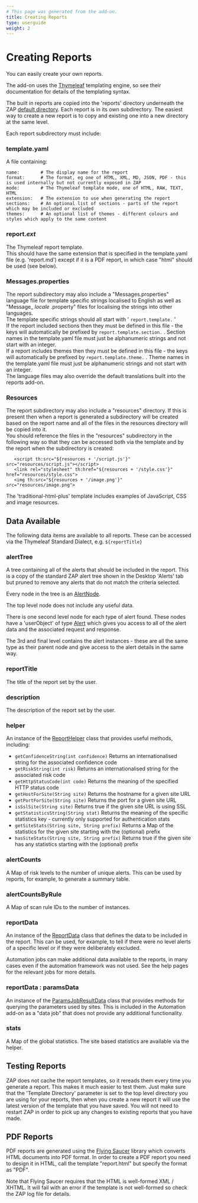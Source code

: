 ```yaml
---
# This page was generated from the add-on.
title: Creating Reports
type: userguide
weight: 2
---
```


# Creating Reports

You can easily create your own reports.

The add-on uses the [Thymeleaf](https://www.thymeleaf.org/)
templating engine, so see their documentation for details of the
templating syntax.

The built in reports are copied into the 'reports' directory
underneath the ZAP [default
directory](/faq/what-is-the-default-directory-that-zap-uses/). Each report is in its own subdirectory. The easiest way to
create a new report is to copy and existing one into a new directory
at the same level.

Each report subdirectory must include:

### template.yaml

A file containing:

```
name:        # The display name for the report
format:      # The format, eg one of HTML, XML, MD, JSON, PDF - this is used internally but not currently exposed in ZAP
mode:        # The Thymeleaf template mode, one of HTML, RAW, TEXT, HTML
extension:   # The extension to use when generating the report
sections:    # An optional list of sections - parts of the report which may be included or excluded
themes:      # An optional list of themes - different colours and styles which apply to the same content
```

### report.*ext*

The Thymeleaf report template.   
This should have the same extension that is specified in the template.yaml file (e.g. 'report.md') except if it is a PDF report, in which case "html" should be used (see below).

### Messages.properties

The report subdirectory may also include a "Messages.properties" language file for template specific strings localised to English as well as "Message_ *locale* .property" files for localising the strings into other languages.   
The template specific strings should all start with ' `report.template.` '   
If the report included sections then they must be defined in this file - the keys will automatically be prefixed by `report.template.section.` . Section names in the template.yaml file must just be alphanumeric strings and not start with an integer.   
If a report includes themes then they must be defined in this file - the keys will automatically be prefixed by `report.template.theme.` . Theme names in the template.yaml file must just be alphanumeric strings and not start with an integer.   
The language files may also override the default translations built into the reports add-on.

### Resources

The report subdirectory may also include a "resources" directory. If this is present then when a report is generated a subdirectory will be created based on the report name and all of the files in the resources directory will be copied into it.   
You should reference the files in the "resources" subdirectory in the following way so that they can be accessed both via the template and by the report when the subdirectory is created:

```
   <script th:src="${resources + '/script.js'}" src="resources/script.js"></script>
   <link rel="stylesheet" th:href="${resources + '/style.css'}" href="resources/style.css">
   <img th:src="${resources + '/image.png'}" src="resources/image.png">
```

The 'traditional-html-plus' template includes examples of JavaScript, CSS and image resources.

## Data Available

The following data items are available to all reports. These can be accessed via the Thymeleaf Standard Dialect, e.g. `${reportTitle}`

### alertTree

A tree containing all of the alerts that should be included in the report. This is a copy of the standard ZAP alert tree shown in the Desktop 'Alerts' tab but pruned to remove any alerts that do not match the criteria selected.

Every node in the tree is an [AlertNode](https://javadoc.io/static/org.zaproxy/zap/2.10.0/org/zaproxy/zap/extension/alert/AlertNode.html).

The top level node does not include any useful data.

There is one second level node for each type of alert found. These
nodes have a 'userObject' of type [Alert](https://javadoc.io/static/org.zaproxy/zap/2.10.0/org/parosproxy/paros/core/scanner/Alert.html)
which gives you access to all of the alert data and the associated
request and response.

The 3rd and final level contains the alert instances - these are
all the same type as their parent node and give access to the alert
details in the same way.

### reportTitle

The title of the report set by the user.

### description

The description of the report set by the user.

### helper

An instance of the [ReportHelper](https://github.com/zaproxy/zap-extensions/tree/main/addOns/reports/src/main/java/org/zaproxy/addon/reports/ReportHelper.java) class that provides useful methods, including:

* `getConfidenceString(int confidence)` Returns an internationalised string for the associated confidence code
* `getRiskString(int risk)` Returns an internationalised string for the associated risk code
* `getHttpStatusCode(int code)` Returns the meaning of the specified HTTP status code
* `getHostForSite(String site)` Returns the hostname for a given site URL
* `getPortForSite(String site)` Returns the port for a given site URL
* `isSslSite(String site)` Returns true if the given site URL is using SSL
* `getStatisticsString(String stat)` Returns the meaning of the specific statistics key - currently only supported for authentication stats
* `getSiteStats(String site, String prefix)` Returns a Map of the statistics for the given site starting with the (optional) prefix
* `hasSiteStats(String site, String prefix)` Returns true if the given site has any statistics starting with the (optional) prefix

### alertCounts

A Map of risk levels to the number of unique alerts. This can be used by reports, for example, to generate a summary table.

### alertCountsByRule

A Map of scan rule IDs to the number of instances.

### reportData

An instance of the [ReportData](https://github.com/zaproxy/zap-extensions/tree/main/addOns/reports/src/main/java/org/zaproxy/addon/reports/ReportData.java) class that defines the data to be included in the report. This can be used, for example, to tell if there were no level alerts of a specific level or if they were deliberately excluded.

Automation jobs can make additional data available to the
reports, in many cases even if the automation framework was not used.
See the help pages for the relevant jobs for more details.

### reportData : paramsData

An instance of the [ParamsJobResultData](https://github.com/zaproxy/zap-extensions/tree/main/addOns/automation/src/main/java/org/zaproxy/addon/automation/jobs/ParamsJobResultData.java) class that provides methods for querying the parameters used by sites. This is included in the Automation add-on as a "data job" that does not provide any additional functionality.

### stats

A Map of the global statistics. The site based statistics are available via the helper.

## Testing Reports

ZAP does not cache the report templates, so it rereads them every time you generate a report. This makes it much easier to test them. Just make sure that the 'Template Directory' parameter is set to the top level directory you are using for your reports, then when you create a new report it will use the latest version of the template that you have saved. You will not need to restart ZAP in order to pick up any changes to existing reports that you have made.

## PDF Reports

PDF reports are generated using the [Flying
Saucer](https://github.com/flyingsaucerproject/flyingsaucer) library which converts HTML documents into PDF format. In order to create a PDF report you need to design it in HTML, call the template "report.html" but specify the format as "PDF".

Note that Flying Saucer requires that the HTML is well-formed
XML / XHTML. It will fail with an error if the template is not
well-formed so check the ZAP log file for details.
